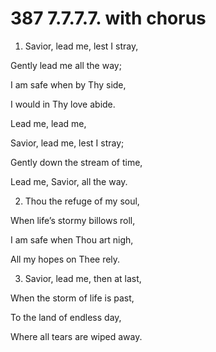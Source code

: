 # 387 7.7.7.7. with chorus

1.  Savior, lead me, lest I stray,

Gently lead me all the way;

I am safe when by Thy side,

I would in Thy love abide.

Lead me, lead me,

Savior, lead me, lest I stray;

Gently down the stream of time,

Lead me, Savior, all the way.

2.  Thou the refuge of my soul,

When life’s stormy billows roll,

I am safe when Thou art nigh,

All my hopes on Thee rely.

3.  Savior, lead me, then at last,

When the storm of life is past,

To the land of endless day,

Where all tears are wiped away.

